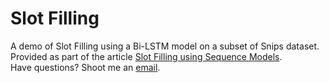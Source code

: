 # Slot Filling

A demo of Slot Filling using a Bi-LSTM model on a subset of Snips dataset.  
Provided as part of the article [Slot Filling using Sequence Models](https://medium.com/holler-developers/slot-filling-using-sequence-models-78ecd928b300). <br />
Have questions? Shoot me an [email](https://sites.google.com/view/deepakpandita/contact).
